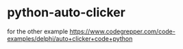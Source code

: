 # python-auto-clicker

for the other example
https://www.codegrepper.com/code-examples/delphi/auto+clicker+code+python
